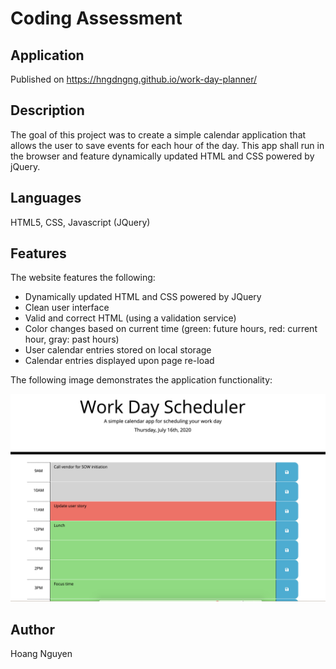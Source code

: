 # Coding Assessment

## Application
Published on https://hngdngng.github.io/work-day-planner/

## Description
The goal of this project was to create a simple calendar application that allows the user to save events for each hour of the day. This app shall run in the browser and feature dynamically updated HTML and CSS powered by jQuery.

## Languages
HTML5, CSS, Javascript (JQuery)

## Features
The website features the following:
* Dynamically updated HTML and CSS powered by JQuery
* Clean user interface
* Valid and correct HTML (using a validation service)
* Color changes based on current time (green: future hours, red: current hour, gray: past hours)
* User calendar entries stored on local storage
* Calendar entries displayed upon page re-load

The following image demonstrates the application functionality:

![Image of planner website](./Assets/work-day-planner.png)

## Author
Hoang Nguyen
